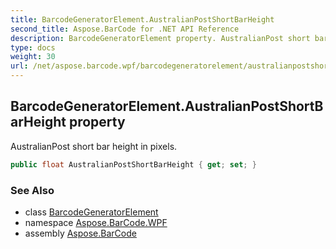```yaml
---
title: BarcodeGeneratorElement.AustralianPostShortBarHeight
second_title: Aspose.BarCode for .NET API Reference
description: BarcodeGeneratorElement property. AustralianPost short bar height in pixels
type: docs
weight: 30
url: /net/aspose.barcode.wpf/barcodegeneratorelement/australianpostshortbarheight/
---
```

## BarcodeGeneratorElement.AustralianPostShortBarHeight property

AustralianPost short bar height in pixels.

```csharp
public float AustralianPostShortBarHeight { get; set; }
```

### See Also

* class [BarcodeGeneratorElement](../)
* namespace [Aspose.BarCode.WPF](../../../aspose.barcode.wpf/)
* assembly [Aspose.BarCode](../../../)


